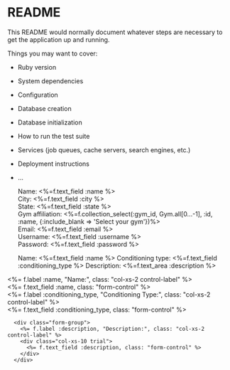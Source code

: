 # README

This README would normally document whatever steps are necessary to get the
application up and running.

Things you may want to cover:

* Ruby version

* System dependencies

* Configuration

* Database creation

* Database initialization

* How to run the test suite

* Services (job queues, cache servers, search engines, etc.)

* Deployment instructions

* ...

	<label>Name: </label>
	<%=f.text_field :name %><br>
	<label>City: </label>
	<%=f.text_field :city %><br>
	<label>State: </label>
	<%=f.text_field :state %><br>
	<label>Gym affiliation: </label>
	<%=f.collection_select(:gym_id, Gym.all[0...-1], :id, :name, {:include_blank => 'Select your gym'})%><br>
	<label>Email: </label>
	<%=f.text_field :email %><br>
	<label>Username: </label>
	  <%=f.text_field :username %><br> 
	<label>Password: </label>
	  <%=f.text_field :password %><br>

	<label>Name: </label>
	<%=f.text_field :name %>
	<label>Conditioning type: </label>
	<%=f.text_field :conditioning_type %>
	<label>Description: </label>
	<%=f.text_area :description %>

<div class="form-group">
        <%= f.label :name, "Name:", class: "col-xs-2 control-label" %>
        <div class="col-xs-10 trial">
          <%= f.text_field :name, class: "form-control" %>
        </div>
      </div>
      <div class="form-group">
        <%= f.label :conditioning_type, "Conditioning Type:", class: "col-xs-2 control-label" %>
        <div class="col-xs-10 trial">
          <%= f.text_field :conditioning_type, class: "form-control" %>
        </div>
      </div>

      <div class="form-group">
        <%= f.label :description, "Description:", class: "col-xs-2 control-label" %>
        <div class="col-xs-10 trial">
          <%= f.text_field :description, class: "form-control" %>
        </div>
      </div>